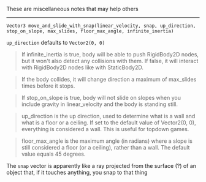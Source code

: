 
These are miscellaneous notes that may help others

---

```
Vector3 move_and_slide_with_snap(linear_velocity, snap, up_direction, stop_on_slope, max_slides, floor_max_angle, infinite_inertia)
```
`up_direction` defaults to `Vector2(0, 0)`

> If infinite_inertia is true, body will be able to push RigidBody2D nodes, but it won't also detect any collisions with them. If false, it will interact with RigidBody2D nodes like with StaticBody2D.

> If the body collides, it will change direction a maximum of max_slides times before it stops.

> If stop_on_slope is true, body will not slide on slopes when you include gravity in linear_velocity and the body is standing still.

> up_direction is the up direction, used to determine what is a wall and what is a floor or a ceiling. If set to the default value of Vector2(0, 0), everything is considered a wall. This is useful for topdown games.

> floor_max_angle is the maximum angle (in radians) where a slope is still considered a floor (or a ceiling), rather than a wall. The default value equals 45 degrees.

The `snap` vector is apparently like a ray projected from the surface (?) of an object that, if it touches anything, you snap to that thing

